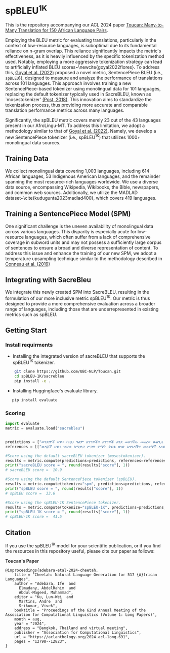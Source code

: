 # spBLEU<sup>1K</sup>
This is the repository accompanying our ACL 2024 paper [Toucan: Many-to-Many Translation for 150 African Language Pairs](https://aclanthology.org/2024.findings-acl.781/). 

Employing the BLEU metric for evaluating translations, particularly in the context of low-resource languages, is suboptimal due to its fundamental reliance on n-gram overlap. This reliance significantly impacts the metric's effectiveness, as it is heavily influenced by the specific tokenization method used. Notably, employing a more aggressive tokenization strategy can lead to artificially inflated BLEU scores~\newcite{goyal2022flores}. To address this, [Goyal et al. (2022)](https://aclanthology.org/2022.tacl-1.30/) proposed a novel metric, SentencePiece BLEU (i.e., ``spBLEU``}), designed to measure and analyze the performance of translations across 101 languages. This approach involves training a new SentencePiece-based tokenizer using monolingual data for 101 languages, replacing the default tokenizer typically used in SacreBLEU, known as `mosestokenizer' [(Post, 2018)](https://aclanthology.org/W18-6319/). This innovation aims to standardize the tokenization process, thus providing more accurate and comparable translation performance metrics across many languages.

Significantly, the spBLEU metric covers merely 23 out of the 43 languages present in our AfroLingu-MT. To address this limitation, we adopt a methodology similar to that of [Goyal et al. (2022)](https://aclanthology.org/2022.tacl-1.30/). Namely, we develop a new SentencePiece tokenizer (i.e., spBLEU<sup>1K</sup>) that utilizes 1000+ monolingual data sources.

## Training Data
We collect monolingual data covering 1,003 languages, including 614 African languages, 53 Indigenous American languages, and the remainder spanning the most resource-rich languages worldwide. We use a diverse data source, encompassing Wikipedia, Wikibooks, the Bible, newspapers, and common web sources. Additionally, we utilize the MADLAD dataset~\cite{kudugunta2023madlad400}, which covers 419 languages. 


## Training a SentencePiece Model (SPM)
One significant challenge is the uneven availability of monolingual data across various languages. This disparity is especially acute for low-resource languages, which often suffer from a lack of comprehensive coverage in subword units and may not possess a sufficiently large corpus of sentences to ensure a broad and diverse representation of content. To address this issue and enhance the training of our new SPM, we adopt a temperature upsampling technique similar to the methodology described in [Conneau et al. (2019)](https://arxiv.org/abs/1911.02116)

## Integrating with SacreBleu
We integrate this newly created SPM into SacreBLEU, resulting in the formulation of our more inclusive metric spBLEU<sup>1K</sup>. Our metric is thus designed to provide a more comprehensive evaluation across a broader range of languages, including those that are underrepresented in existing metrics such as spBLEU.


## Getting Start
### Install requirments 

- Installing the integrated version of sacreBLEU that supports the spBLEU<sup>1K</sup> tokenizer.

``` bash
    git clone https://github.com/UBC-NLP/Toucan.git
    cd spBLEU-1K/sacrebleu
    pip install -e .
```

- Installing Huggingface's evaluate library.
 ``` bash
    pip install evaluate
```

### Scoring

``` python
import evaluate
metric = evaluate.load("sacrebleu")


predictions = ["ወንድሞች ሆይ፥ በዚህ ዓለም እንግዶችና እንግዶች እንደ መሆናችሁ መጠን፥ ሁልጊዜ እርስ በርሳችሁ ከሚዋጋ ሥጋዊ ምኞት ርሰት እንዳትወድቁ እለምናችኋለሁ።"]
references = [["ወዳጆች ሆይ፥ ነፍስን ከሚዋጋ ሥጋዊ ምኞት ትርቁ ዘንድ እንግዶችና መጻተኞች እንደ መሆናችሁ እለምናችኋለሁ፤"]]

#Score using the default sacreBLEU tokenizer (mosestokenizer).
results = metric.compute(predictions=predictions, references=references)
print("sacreBLEU score = ", round(results["score"], 1))
# sacreBLEU score =  10.9

#Score using the default SentencePiece tokenizer (spBLEU).
results = metric.compute(tokenize="spm", predictions=predictions, references=references)
print("spBLEU score = ", round(results["score"], 1))
# spBLEU score =  33.6

#Score using the spBLEU-1K SentencePiece tokenizer.
results = metric.compute(tokenize="spBLEU-1K", predictions=predictions, references=references)
print("spBLEU-1K score = ", round(results["score"], 1))
# spBLEU-1K score =  41.5

```


## Citation
If you use the spBLEU<sup>1K</sup> model for your scientific publication, or if you find the resources in this repository useful, please cite our paper as follows:


**Toucan's Paper**
```
@inproceedings{adebara-etal-2024-cheetah,
    title = "Cheetah: Natural Language Generation for 517 {A}frican Languages",
    author = "Adebara, Ife  and
      Elmadany, AbdelRahim  and
      Abdul-Mageed, Muhammad",
    editor = "Ku, Lun-Wei  and
      Martins, Andre  and
      Srikumar, Vivek",
    booktitle = "Proceedings of the 62nd Annual Meeting of the Association for Computational Linguistics (Volume 1: Long Papers)",
    month = aug,
    year = "2024",
    address = "Bangkok, Thailand and virtual meeting",
    publisher = "Association for Computational Linguistics",
    url = "https://aclanthology.org/2024.acl-long.691",
    pages = "12798--12823",
}
```